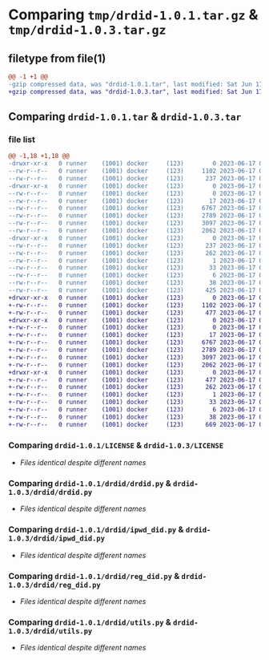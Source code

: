 # Comparing `tmp/drdid-1.0.1.tar.gz` & `tmp/drdid-1.0.3.tar.gz`

## filetype from file(1)

```diff
@@ -1 +1 @@
-gzip compressed data, was "drdid-1.0.1.tar", last modified: Sat Jun 17 01:23:18 2023, max compression
+gzip compressed data, was "drdid-1.0.3.tar", last modified: Sat Jun 17 01:29:07 2023, max compression
```

## Comparing `drdid-1.0.1.tar` & `drdid-1.0.3.tar`

### file list

```diff
@@ -1,18 +1,18 @@
-drwxr-xr-x   0 runner    (1001) docker     (123)        0 2023-06-17 01:23:18.315676 drdid-1.0.1/
--rw-r--r--   0 runner    (1001) docker     (123)     1102 2023-06-17 01:23:08.000000 drdid-1.0.1/LICENSE
--rw-r--r--   0 runner    (1001) docker     (123)      237 2023-06-17 01:23:18.315676 drdid-1.0.1/PKG-INFO
-drwxr-xr-x   0 runner    (1001) docker     (123)        0 2023-06-17 01:23:18.315676 drdid-1.0.1/drdid/
--rw-r--r--   0 runner    (1001) docker     (123)        0 2023-06-17 01:23:08.000000 drdid-1.0.1/drdid/__init__.py
--rw-r--r--   0 runner    (1001) docker     (123)       17 2023-06-17 01:23:08.000000 drdid-1.0.1/drdid/_version_.py
--rw-r--r--   0 runner    (1001) docker     (123)     6767 2023-06-17 01:23:08.000000 drdid-1.0.1/drdid/drdid.py
--rw-r--r--   0 runner    (1001) docker     (123)     2789 2023-06-17 01:23:08.000000 drdid-1.0.1/drdid/ipwd_did.py
--rw-r--r--   0 runner    (1001) docker     (123)     3097 2023-06-17 01:23:08.000000 drdid-1.0.1/drdid/reg_did.py
--rw-r--r--   0 runner    (1001) docker     (123)     2062 2023-06-17 01:23:08.000000 drdid-1.0.1/drdid/utils.py
-drwxr-xr-x   0 runner    (1001) docker     (123)        0 2023-06-17 01:23:18.315676 drdid-1.0.1/drdid.egg-info/
--rw-r--r--   0 runner    (1001) docker     (123)      237 2023-06-17 01:23:18.000000 drdid-1.0.1/drdid.egg-info/PKG-INFO
--rw-r--r--   0 runner    (1001) docker     (123)      262 2023-06-17 01:23:18.000000 drdid-1.0.1/drdid.egg-info/SOURCES.txt
--rw-r--r--   0 runner    (1001) docker     (123)        1 2023-06-17 01:23:18.000000 drdid-1.0.1/drdid.egg-info/dependency_links.txt
--rw-r--r--   0 runner    (1001) docker     (123)       33 2023-06-17 01:23:18.000000 drdid-1.0.1/drdid.egg-info/requires.txt
--rw-r--r--   0 runner    (1001) docker     (123)        6 2023-06-17 01:23:18.000000 drdid-1.0.1/drdid.egg-info/top_level.txt
--rw-r--r--   0 runner    (1001) docker     (123)       38 2023-06-17 01:23:18.315676 drdid-1.0.1/setup.cfg
--rw-r--r--   0 runner    (1001) docker     (123)      425 2023-06-17 01:23:08.000000 drdid-1.0.1/setup.py
+drwxr-xr-x   0 runner    (1001) docker     (123)        0 2023-06-17 01:29:07.873012 drdid-1.0.3/
+-rw-r--r--   0 runner    (1001) docker     (123)     1102 2023-06-17 01:28:57.000000 drdid-1.0.3/LICENSE
+-rw-r--r--   0 runner    (1001) docker     (123)      477 2023-06-17 01:29:07.873012 drdid-1.0.3/PKG-INFO
+drwxr-xr-x   0 runner    (1001) docker     (123)        0 2023-06-17 01:29:07.873012 drdid-1.0.3/drdid/
+-rw-r--r--   0 runner    (1001) docker     (123)        0 2023-06-17 01:28:57.000000 drdid-1.0.3/drdid/__init__.py
+-rw-r--r--   0 runner    (1001) docker     (123)       17 2023-06-17 01:28:57.000000 drdid-1.0.3/drdid/_version_.py
+-rw-r--r--   0 runner    (1001) docker     (123)     6767 2023-06-17 01:28:57.000000 drdid-1.0.3/drdid/drdid.py
+-rw-r--r--   0 runner    (1001) docker     (123)     2789 2023-06-17 01:28:57.000000 drdid-1.0.3/drdid/ipwd_did.py
+-rw-r--r--   0 runner    (1001) docker     (123)     3097 2023-06-17 01:28:57.000000 drdid-1.0.3/drdid/reg_did.py
+-rw-r--r--   0 runner    (1001) docker     (123)     2062 2023-06-17 01:28:57.000000 drdid-1.0.3/drdid/utils.py
+drwxr-xr-x   0 runner    (1001) docker     (123)        0 2023-06-17 01:29:07.873012 drdid-1.0.3/drdid.egg-info/
+-rw-r--r--   0 runner    (1001) docker     (123)      477 2023-06-17 01:29:07.000000 drdid-1.0.3/drdid.egg-info/PKG-INFO
+-rw-r--r--   0 runner    (1001) docker     (123)      262 2023-06-17 01:29:07.000000 drdid-1.0.3/drdid.egg-info/SOURCES.txt
+-rw-r--r--   0 runner    (1001) docker     (123)        1 2023-06-17 01:29:07.000000 drdid-1.0.3/drdid.egg-info/dependency_links.txt
+-rw-r--r--   0 runner    (1001) docker     (123)       33 2023-06-17 01:29:07.000000 drdid-1.0.3/drdid.egg-info/requires.txt
+-rw-r--r--   0 runner    (1001) docker     (123)        6 2023-06-17 01:29:07.000000 drdid-1.0.3/drdid.egg-info/top_level.txt
+-rw-r--r--   0 runner    (1001) docker     (123)       38 2023-06-17 01:29:07.873012 drdid-1.0.3/setup.cfg
+-rw-r--r--   0 runner    (1001) docker     (123)      669 2023-06-17 01:28:57.000000 drdid-1.0.3/setup.py
```

### Comparing `drdid-1.0.1/LICENSE` & `drdid-1.0.3/LICENSE`

 * *Files identical despite different names*

### Comparing `drdid-1.0.1/drdid/drdid.py` & `drdid-1.0.3/drdid/drdid.py`

 * *Files identical despite different names*

### Comparing `drdid-1.0.1/drdid/ipwd_did.py` & `drdid-1.0.3/drdid/ipwd_did.py`

 * *Files identical despite different names*

### Comparing `drdid-1.0.1/drdid/reg_did.py` & `drdid-1.0.3/drdid/reg_did.py`

 * *Files identical despite different names*

### Comparing `drdid-1.0.1/drdid/utils.py` & `drdid-1.0.3/drdid/utils.py`

 * *Files identical despite different names*

